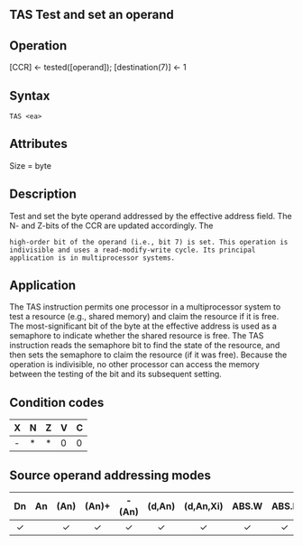 ## TAS Test and set an operand

## Operation
[CCR] ← tested([operand]); [destination(7)] ← 1

## Syntax
```assembly
TAS <ea>
```

## Attributes
Size = byte

## Description
Test and set the byte operand addressed by the effective address
field. The N- and Z-bits of the CCR are updated accordingly. The


```
high-order bit of the operand (i.e., bit 7) is set. This operation is
indivisible and uses a read-modify-write cycle. Its principal
application is in multiprocessor systems.
```
## Application
The TAS instruction permits one processor in a multiprocessor
system to test a resource (e.g., shared memory) and claim the
resource if it is free. The most-significant bit of the byte at the
effective address is used as a semaphore to indicate whether the
shared resource is free. The TAS instruction reads the semaphore
bit to find the state of the resource, and then sets the semaphore
to claim the resource (if it was free). Because the operation is
indivisible, no other processor can access the memory between
the testing of the bit and its subsequent setting.

## Condition codes
|X|N|Z|V|C|
|--|--|--|--|--|
|-|*|*|0|0|

## Source operand addressing modes
|Dn|An|(An)|(An)+|-(An)|(d,An)|(d,An,Xi)|ABS.W|ABS.L|(d,PC)|(d,PC,Xn)|imm|
|:-:|:-:|:-:|:-:|:-:|:-:|:-:|:-:|:-:|:-:|:-:|:-:|
|✓||✓|✓|✓|✓|✓|✓|✓||||
